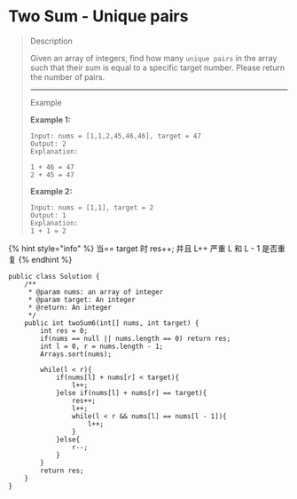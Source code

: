 # Two Sum - Unique pairs

> Description
>
> Given an array of integers, find how many `unique pairs` in the array such that their sum is equal to a specific target number. Please return the number of pairs.
>
> ***
>
> Example
>
> **Example 1:**
>
> ```
> Input: nums = [1,1,2,45,46,46], target = 47 
> Output: 2
> Explanation:
>
> 1 + 46 = 47
> 2 + 45 = 47
> ```
>
> **Example 2:**
>
> ```
> Input: nums = [1,1], target = 2 
> Output: 1
> Explanation:
> 1 + 1 = 2
> ```

{% hint style="info" %}
当== target 时 res++; 并且 L++ 严重 L 和 L - 1 是否重复
{% endhint %}

```
public class Solution {
    /**
     * @param nums: an array of integer
     * @param target: An integer
     * @return: An integer
     */
    public int twoSum6(int[] nums, int target) {
        int res = 0;
        if(nums == null || nums.length == 0) return res;
        int l = 0, r = nums.length - 1;
        Arrays.sort(nums);

        while(l < r){
            if(nums[l] + nums[r] < target){
                l++;
            }else if(nums[l] + nums[r] == target){
                res++;
                l++;
                while(l < r && nums[l] == nums[l - 1]){
                    l++;
                }
            }else{
                r--;
            }
        }
        return res;
    }
}
```
